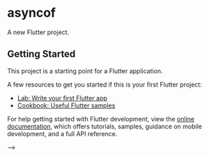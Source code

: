 # asyncof

A new Flutter project.

## Getting Started

This project is a starting point for a Flutter application.

A few resources to get you started if this is your first Flutter project:

- [Lab: Write your first Flutter app](https://docs.flutter.dev/get-started/codelab)
- [Cookbook: Useful Flutter samples](https://docs.flutter.dev/cookbook)

For help getting started with Flutter development, view the
[online documentation](https://docs.flutter.dev/), which offers tutorials,
samples, guidance on mobile development, and a full API reference.


<!--

 1.installerun moule qui permettra d utiliser firebase firestore 
   flutter pub add cloud_firestore

2. Converture data :
      flutter pub add intl


3. Utilisation d alert dialogue


Utilisation camera et galerie 
    <!-- Mettre à jour les permissions dans AndroidManifest.xml (pour Android) and ios : :
    

   Pour android dans le fichier AndroidManifest.xml
<uses-permission android:name="android.permission.INTERNET"/>
<uses-permission android:name="android.permission.READ_EXTERNAL_STORAGE"/>
<uses-permission android:name="android.permission.WRITE_EXTERNAL_STORAGE"/>

   Pour ios dans le fichier Info.plist (pour iOS)
<key>NSPhotoLibraryUsageDescription</key>
<string>We need access to your photo library to upload images.</string>
<key>NSCameraUsageDescription</key>
<string>We need access to your camera to take pictures.</string>
    
    
     -->


-->
